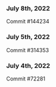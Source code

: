 ### July 8th, 2022

Commit #144234

### July 5th, 2022

Commit #314353


### July 4th, 2022

Commit #72281
